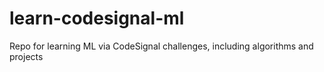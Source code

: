 # learn-codesignal-ml
Repo for learning ML via CodeSignal challenges, including algorithms and projects
